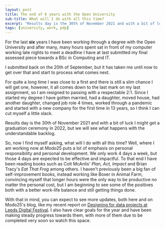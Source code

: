```yaml
---
layout: post
title: The end of 6 years with the Open University
sub-title: What will I do with all this time?
excerpt: "Results day is the 30th of November 2021 and with a bit of luck I might get a graduation ceremony in 2022..."
tags: [university, work, pdp]
---
```


For the last __six__ years I have been working through a degree with the Open University and after many, many hours spent sat in front of
my computer working late nights to meet a deadline I have at last submitted my final assessed piece towards a BSc in Computing  and IT.

I submitted back on the 20th of September, but it has taken me until now to get over that and start to process what comes next.

For quite a long time I was close to a first and there is still a slim chance I will get one, however, it all comes down to the last mark on my last assignment, so I am resigned to passing with a respectable 2:1. Since I started my degree I have gotten married, had a daughter, moved house, had another daughter, changed job role 4 times, worked through a pandemic and started with a new company for the first time in 13 years, so I think I can cut myself a little slack.

Results day is the 30th of November 2021 and with a bit of luck I might get a graduation ceremony in 2022, but we will see what happens with the understandable backlog.

So, now I find myself asking, what will I do with all this time? Well, where I am working now at Modo25 puts a lot of emphasis on personal responsibility and personal development. We only work 4 days a week, but those 4 days are expected to be effective and impactful. To that end I have been reading books such as Colt McAnlis' _Plan, Act, Impact_ and Brian Tracy's _Eat That Frog_ among others. I haven't previously been a big fan of self-improvement books, instead working like Boxer in Animal Farm, convincing myself that longer hours were the only way to be productive no matter the personal cost, but I am beginning to see some of the positives both with a better work-life balance and still getting things done. 

With that in mind, you can expect to see more updates, both here and on Modo25's blog, like my recent report on 
 [Designing for data projects at Leeds Digital Festival](https://modo25.com/events/designing-for-data-projects-at-leeds-digital-festival/). I also have clear goals for the year and have been making steady progress towards them, with more of them due to be completed very soon so watch this space.